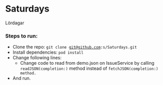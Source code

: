 # Saturdays
Lördagar

### Steps to run:
* Clone the repo: <code>git clone git@github.com:s/Saturdays.git </code>
* Install dependencies: <code>pod install</code>
* Change following lines:
     * Change code to read from demo.json on IssueService by calling <code>readJSON(completion:)</code> method instead of <code>fetchJSON(completion:) method.</code>
* And run. 